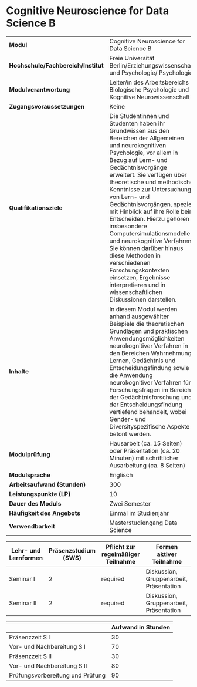# Cognitive Neuroscience for Data Science B
|                                    |   |
|------------------------------------|---|
|**Modul**                           | Cognitive Neuroscience for Data Science B |
|**Hochschule/Fachbereich/Institut** | Freie Universität Berlin/Erziehungswissenschaft und Psychologie/ Psychologie |
|**Modulverantwortung**              | Leiter/in des Arbeitsbereichs Biologische Psychologie und Kognitive Neurowissenschaft |
|**Zugangsvoraussetzungen**          | Keine |
|**Qualifikationsziele**             | Die Studentinnen und Studenten haben ihr Grundwissen aus den Bereichen der Allgemeinen und neurokognitiven Psychologie, vor allem in Bezug auf Lern- und Gedächtnisvorgänge erweitert. Sie verfügen über theoretische und methodische Kenntnisse zur Untersuchung von Lern- und Gedächtnisvorgängen, speziell mit Hinblick auf ihre Rolle beim Entscheiden. Hierzu gehören insbesondere Computersimulationsmodelle und neurokognitive Verfahren. Sie können darüber hinaus diese Methoden in verschiedenen Forschungskontexten einsetzen, Ergebnisse interpretieren und in wissenschaftlichen Diskussionen darstellen. |
|**Inhalte**                         | In diesem Modul werden anhand ausgewählter Beispiele die theoretischen Grundlagen und praktischen Anwendungsmöglichkeiten neurokognitiver Verfahren in den Bereichen Wahrnehmung, Lernen, Gedächtnis und Entscheidungsfindung sowie die Anwendung neurokognitiver Verfahren für Forschungsfragen im Bereich der Gedächtnisforschung und der Entscheidungsfindung vertiefend behandelt, wobei Gender- und Diversityspezifische Aspekte betont werden. |
|**Modulprüfung**                    | Hausarbeit (ca. 15 Seiten) oder Präsentation (ca. 20 Minuten) mit schriftlicher Ausarbeitung (ca. 8 Seiten) |
|**Modulsprache**                    | Englisch |
|**Arbeitsaufwand (Stunden)**        | 300 |
|**Leistungspunkte (LP)**            | 10 |
|**Dauer des Moduls**                | Zwei Semester |
|**Häufigkeit des Angebots**         | Einmal im Studienjahr |
|**Verwendbarkeit**                  | Masterstudiengang Data Science |

| Lehr- und Lernformen | Präsenzstudium <br> (SWS) | Pflicht zur regelmäßiger Teilnahme | Formen aktiver Teilnahme |
| ---------------------|---------------------------|------------------------------------|------------------------- |
| Seminar I            | 2                         | required                           | Diskussion, Gruppenarbeit, Präsentation |
| Seminar II           | 2                         | required                           | Diskussion, Gruppenarbeit, Präsentation |

|   | Aufwand in Stunden |
| - |--------------------|
| Präsenzzeit S I                          | 30    |
| Vor- und Nachbereitung S I               | 70    |
| Präsenzzeit S II                         | 30    |
| Vor- und Nachbereitung S II              | 80    |
| Prüfungsvorbereitung und Prüfung         | 90    |
